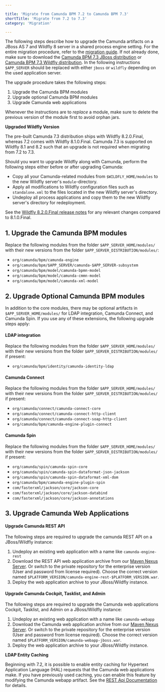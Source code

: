 ```yaml
---

title: 'Migrate from Camunda BPM 7.2 to Camunda BPM 7.3'
shortTitle: 'Migrate from 7.2 to 7.3'
category: 'Migration'

---
```


The following steps describe how to upgrade the Camunda artifacts on a JBoss AS
7 and Wildfly 8 server in a shared process engine setting. For the entire
migration procedure, refer to the [migration guide][migration-guide]. If not
already done, make sure to download the [Camunda BPM 7.3 JBoss distribution][jboss-distro]
or [Camunda BPM 7.3 Wildfly distribution][wildfly-distro]. In the following instructions
`$APP_SERVER` should be replaced with either `jboss` or `wildfly` depending on
the used application server.

The upgrade procedure takes the following steps:

1. Upgrade the Camunda BPM modules
2. Upgrade optional Camunda BPM modules
3. Upgrade Camunda web applications

Whenever the instructions are to *replace* a module, make sure to delete the previous version of the module first to avoid orphan jars.

<div class="alert alert-info">
  <p><strong>Upgraded Wildfly Version</strong></p>
  <p>
    The pre-built Camunda 7.3 distribution ships with Wildfly 8.2.0.Final, whereas 7.2 comes with Wildfly 8.1.0.Final.
    Camunda 7.3 is supported on Wildfly 8.1 and 8.2 such that an upgrade is not required when migrating from 7.2 to 7.3.
  </p>
  <p>
    Should you want to upgrade Wildfly along with Camunda, perform the following steps either before or after upgrading Camunda:
  </p>
  <p>
    <ul>
      <li>Copy all your Camunda-related modules from <code>$WILDFLY_HOME/modules</code> to the new Wildfly server's <code>module</code>-directory.</li>
      <li>Apply all modifications to Wildfly configuration files such as <code>standalone.xml</code> to the files located in the new Wildfly server's directory.</li>
      <li>Undeploy all process applications and copy them to the new Wildfly server's directory for redeployment.</li>
    </ul>
  </p>
  <p>
    See the <a href="http://wildfly.org/news/2014/11/20/WildFly82-Final-Released/">Wildfly 8.2.0.Final release notes</a> for any relevant changes compared to 8.1.0.Final.
  </p>
</div>



## 1. Upgrade the Camunda BPM modules

Replace the following modules from the folder `$APP_SERVER_HOME/modules/` with their new versions from the folder `$APP_SERVER_DISTRIBUTION/modules/`:

* `org/camunda/bpm/camunda-engine`
* `org/camunda/bpm/$APP_SERVER/camunda-$APP_SERVER-subsystem`
* `org/camunda/bpm/model/camunda-bpmn-model`
* `org/camunda/bpm/model/camunda-cmmn-model`
* `org/camunda/bpm/model/camunda-xml-model`



## 2. Upgrade Optional Camunda BPM modules

In addition to the core modules, there may be optional artifacts in `$APP_SERVER_HOME/modules/` for LDAP integration, Camunda Connect, and Camunda Spin.
If you use any of these extensions, the following upgrade steps apply:

#### LDAP integration

Replace the following modules from the folder `$APP_SERVER_HOME/modules/` with their new versions from the folder `$APP_SERVER_DISTRIBUTION/modules/` if present:

* `org/camunda/bpm/identity/camunda-identity-ldap`

#### Camunda Connect

Replace the following modules from the folder `$APP_SERVER_HOME/modules/` with their new versions from the folder `$APP_SERVER_DISTRIBUTION/modules/` if present:

* `org/camunda/connect/camunda-connect-core`
* `org/camunda/connect/camunda-connect-http-client`
* `org/camunda/connect/camunda-connect-soap-http-client`
* `org/camunda/bpm/camunda-engine-plugin-connect`

#### Camunda Spin

Replace the following modules from the folder `$APP_SERVER_HOME/modules/` with their new versions from the folder `$APP_SERVER_DISTRIBUTION/modules/` if present:

* `org/camunda/spin/camunda-spin-core`
* `org/camunda/spin/camunda-spin-dataformat-json-jackson`
* `org/camunda/spin/camunda-spin-dataformat-xml-dom`
* `org/camunda/bpm/camunda-engine-plugin-spin`
* `com/fasterxml/jackson/core/jackson-core`
* `com/fasterxml/jackson/core/jackson-databind`
* `com/fasterxml/jackson/core/jackson-annotations`



## 3. Upgrade Camunda Web Applications

#### Upgrade Camunda REST API

The following steps are required to upgrade the camunda REST API on a JBoss/Wildfly instance:

1. Undeploy an existing web application with a name like `camunda-engine-rest`
2. Download the REST API web application archive from our [Maven Nexus Server][engine-rest]. Or switch to the private repository for
   the enterprise version (User and password from license required). Choose the correct version named `$PLATFORM_VERSION/camunda-engine-rest-$PLATFORM_VERSION.war`.
3. Deploy the web application archive to your JBoss/Wildfly instance.

#### Upgrade Camunda Cockpit, Tasklist, and Admin

The following steps are required to upgrade the Camunda web applications Cockpit, Tasklist, and Admin on a JBoss/Wildfly instance:

1. Undeploy an existing web application with a name like `camunda-webapp`
2. Download the Camunda web application archive from our [Maven Nexus Server][webapp-jboss].
   Or switch to the private repository for the enterprise version (User and password from license required).
   Choose the correct version named `$PLATFORM_VERSION/camunda-webapp-jboss.war`.
3. Deploy the web application archive to your JBoss/Wildfly instance.

<div class="alert alert-info">
  <p><strong>LDAP Entity Caching</strong></p>
  <p>Beginning with 7.2, it is possible to enable entity caching for Hypertext Application Language (HAL) requests that the Camunda web applications make. If you have previously used caching, you can enable this feature by modifying the Camunda webapp artifact. See the <a href="ref:/api-references/rest/#overview-hypertext-application-language-hal-caching-of-hal-relations">REST Api Documentation</a> for details.</p>
</div>



[migration-guide]: ref:/guides/migration-guide/#migrate-from-camunda-bpm-72-to-73
[jboss-distro]: https://app.camunda.com/nexus/content/groups/public/org/camunda/bpm/jboss/camunda-bpm-jboss/
[wildfly-distro]: https://app.camunda.com/nexus/content/groups/public/org/camunda/bpm/wildfly/camunda-bpm-wildfly/
[engine-rest]: https://app.camunda.com/nexus/content/groups/public/org/camunda/bpm/camunda-engine-rest/
[webapp-jboss]: https://app.camunda.com/nexus/content/groups/public/org/camunda/bpm/webapp/camunda-webapp-jboss/
